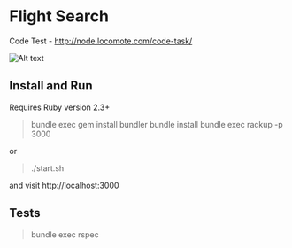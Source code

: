 # Flight Search

Code Test - http://node.locomote.com/code-task/

![Alt text](https://monosnap.com/file/5HSnhkPrD5EEdrqJpv98oMTUcd1WW2.png)

## Install and Run
Requires Ruby version 2.3+
> bundle exec gem install bundler
> bundle install
> bundle exec rackup -p 3000

or 

> ./start.sh

and visit http://localhost:3000

## Tests

> bundle exec rspec